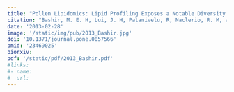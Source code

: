```yaml
---
title: "Pollen Lipidomics: Lipid Profiling Exposes a Notable Diversity in 22 Allergenic Pollen and Potential Biomarkers of the Allergic Immune Response"
citation: "Bashir, M. E. H, Lui, J. H, Palanivelu, R, Naclerio, R. M, and Preuss, D. *PLoS ONE*. 2013."
date: '2013-02-28'
image: '/static/img/pub/2013_Bashir.jpg'
doi: '10.1371/journal.pone.0057566'
pmid: '23469025'
biorxiv:
pdf: '/static/pdf/2013_Bashir.pdf'
#links:
#- name: 
#  url: 
---
```


